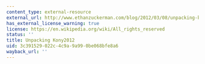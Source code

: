 ```yaml
---
content_type: external-resource
external_url: http://www.ethanzuckerman.com/blog/2012/03/08/unpacking-kony-2012/
has_external_license_warning: true
license: https://en.wikipedia.org/wiki/All_rights_reserved
status: ''
title: Unpacking Kony2012
uid: 3c391529-022c-4c9a-9a99-0be068bfe8a6
wayback_url: ''
---
```

